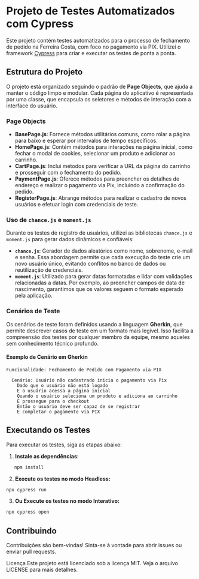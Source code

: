 # Projeto de Testes Automatizados com Cypress

Este projeto contém testes automatizados para o processo de fechamento de pedido na Ferreira Costa, com foco no pagamento via PIX. Utilizei o framework [Cypress](https://www.cypress.io/) para criar e executar os testes de ponta a ponta.

## Estrutura do Projeto

O projeto está organizado seguindo o padrão de **Page Objects**, que ajuda a manter o código limpo e modular. Cada página do aplicativo é representada por uma classe, que encapsula os seletores e métodos de interação com a interface do usuário.

### Page Objects

- **BasePage.js**: Fornece métodos utilitários comuns, como rolar a página para baixo e esperar por intervalos de tempo específicos.
- **HomePage.js**: Contém métodos para interações na página inicial, como fechar o modal de cookies, selecionar um produto e adicionar ao carrinho.
- **CartPage.js**: Inclui métodos para verificar a URL da página do carrinho e prosseguir com o fechamento do pedido.
- **PaymentPage.js**: Oferece métodos para preencher os detalhes de endereço e realizar o pagamento via Pix, incluindo a confirmação do pedido.
- **RegisterPage.js**: Abrange métodos para realizar o cadastro de novos usuários e efetuar login com credenciais de teste.

### Uso de `chance.js` e `moment.js`

Durante os testes de registro de usuários, utilizei as bibliotecas `chance.js` e `moment.js` para gerar dados dinâmicos e confiáveis:

- **`chance.js`**: Gerador de dados aleatórios como nome, sobrenome, e-mail e senha. Essa abordagem permite que cada execução do teste crie um novo usuário único, evitando conflitos no banco de dados ou reutilização de credenciais.
- **`moment.js`**: Utilizado para gerar datas formatadas e lidar com validações relacionadas a datas. Por exemplo, ao preencher campos de data de nascimento, garantimos que os valores seguem o formato esperado pela aplicação.

### Cenários de Teste

Os cenários de teste foram definidos usando a linguagem **Gherkin**, que permite descrever casos de teste em um formato mais legível. Isso facilita a compreensão dos testes por qualquer membro da equipe, mesmo aqueles sem conhecimento técnico profundo.

#### Exemplo de Cenário em Gherkin

```gherkin
Funcionalidade: Fechamento de Pedido com Pagamento via PIX

  Cenário: Usuário não cadastrado inicia o pagamento via Pix
    Dado que o usuário não está logado
    E o usuário acessa a página inicial
    Quando o usuário seleciona um produto e adiciona ao carrinho
    E prossegue para o checkout
    Então o usuário deve ser capaz de se registrar
    E completar o pagamento via PIX
```

## Executando os Testes

Para executar os testes, siga as etapas abaixo:

1. **Instale as dependências**:

```bash
   npm install
```
2. **Execute os testes no modo Headless:**
```bash
npx cypress run
```
3. **Ou Execute os testes no modo Interativo:**
```bash
npx cypress open
```
## Contribuindo
Contribuições são bem-vindas! Sinta-se à vontade para abrir issues ou enviar pull requests.

Licença
Este projeto está licenciado sob a licença MIT. Veja o arquivo LICENSE para mais detalhes.


